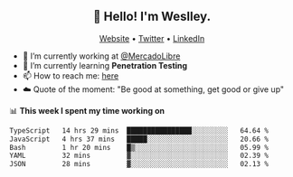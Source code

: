 <h2 align="center">👋 Hello! I'm Weslley.</h2>
<p align="center">
  <a href="http://weslleyneri.com.br">Website</a> •
  <a href="https://twitter.com/Weslley_Neri">Twitter</a> •
  <a href="https://www.linkedin.com/in/weslley-neri-3658908b">LinkedIn</a>
</p>


- 🔭 I’m currently working at [@MercadoLibre](https://github.com/mercadolibre)
- 🌱 I’m currently learning **Penetration Testing**
- 📫 How to reach me: [here](mailto:weslley39@gmail.com)
- ☁️ Quote of the moment: "Be good at something, get good or give up"

📊 **This week I spent my time working on**
<!--START_SECTION:waka-->

```txt
TypeScript   14 hrs 29 mins  ████████████████░░░░░░░░░   64.64 %
JavaScript   4 hrs 37 mins   █████░░░░░░░░░░░░░░░░░░░░   20.66 %
Bash         1 hr 20 mins    █▒░░░░░░░░░░░░░░░░░░░░░░░   05.99 %
YAML         32 mins         ▓░░░░░░░░░░░░░░░░░░░░░░░░   02.39 %
JSON         28 mins         ▓░░░░░░░░░░░░░░░░░░░░░░░░   02.13 %
```

<!--END_SECTION:waka-->

<!-- Inspired by https://github.com/gruselhaus/gruselhaus -->